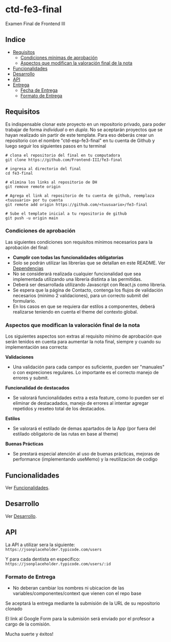 # ctd-fe3-final

Examen Final de Frontend III

## Indice

-   [Requisitos](#requisitos)
    -   [Condiciones mínimas de aprobación](#condiciones-mínimas-de-aprobación)
    -   [Aspectos que modifican la valoración final de la nota](#aspectos-que-modifican-la-valoración-final-de-la-nota)
-   [Funcionalidades](#funcionalidades)
-   [Desarrollo](#desarrollo)
-   [API](#api)
-   [Entrega](#entrega)
    -   [Fecha de Entrega](#fecha-de-entrega)
    -   [Formato de Entrega](#formato-de-entrega)

## Requisitos

Es indispensable clonar este proyecto en un repositorio privado, para poder trabajar de forma _individual_ o en _dupla_. No se aceptarán proyectos que se hayan realizado sin partir de este template. Para eso deberás crear un repositorio con el nombre "ctd-esp-fe3-final" en tu cuenta de Github y luego seguir los siguientes pasos en tu terminal

```
# clona el repositorio del final en tu computadora
git clone https://github.com/Frontend-III/fe3-final

# ingresa al directorio del final
cd fe3-final

# elimina los links al repositorio de DH
git remove remote origin

# Agrega el link al repositorio de tu cuenta de github, reemplaza <tuusuario> por tu cuenta
git remote add origin https://github.com/<tuusuario>/fe3-final

# Sube el template inicial a tu repositorio de github
git push -u origin main
```

### Condiciones de aprobación

Las siguientes condiciones son requisitos mínimos necesarios para la aprobación del final:

-   **Cumplir con todas las funcionalidades obligatorias**
-   Solo se podrán utilizar las librerías que se detallan en este README. Ver [Dependencias](docs/desarrollo.md#dependencias)
-   No se considerará realizada cualquier funcionalidad que sea implementada utilizando una librería distinta a las permitidas.
-   Deberá ser desarrollada utilizando Javascript con React.js como libreria.
-   Se espera que la página de Contacto, contenga los flujos de validación necesarios (minimo 2 validaciones), para un correcto submit del formulario.
-   En los casos en que se requiera dar estilos a componentes, deberá realizarse teniendo en cuenta el theme del contexto global.

### Aspectos que modifican la valoración final de la nota

Los siguientes aspectos son extras al requisito mínimo de aprobación que serán tenidos en cuenta para aumentar la nota final, siempre y cuando su implementación sea correcta:

**Validaciones**

-   Una validación para cada campor es suficiente, pueden ser "manuales" o con expreciones regulares. Lo importante es el correcto manejo de errores y submit.

**Funcionalidad de destacados**

-   Se valorará funcionalidades extra a esta feature, como lo pueden ser el eliminar de destacadados, manejo de errores al intentar agregar repetidos y reseteo total de los destacados.

**Estilos**

-   Se valorará el estilado de demas apartados de la App (por fuera del estilado obligatorio de las rutas en base al theme)

**Buenas Prácticas**

-   Se prestará especial atención al uso de buenas prácticas, mejoras de performance (implementando useMemo) y la reutilizacion de codigo

## Funcionalidades

Ver [Funcionalidades](docs/funcionalidades.md).

## Desarrollo

Ver [Desarrollo](docs/desarrollo.md).

## API

La API a utilizar sera la siguiente:
`https://jsonplaceholder.typicode.com/users`

Y para cada dentista en especifico:
`https://jsonplaceholder.typicode.com/users/:id`

### Formato de Entrega

-   No deberan cambiar los nombres ni ubicacion de las variables/componentes/context que vienen con el repo base

Se aceptará la entrega mediante la submisión de la URL de su repositorio clonado

El link al Google Form para la submisión será enviado por el profesor a cargo de la comisión.

Mucha suerte y éxitos!
